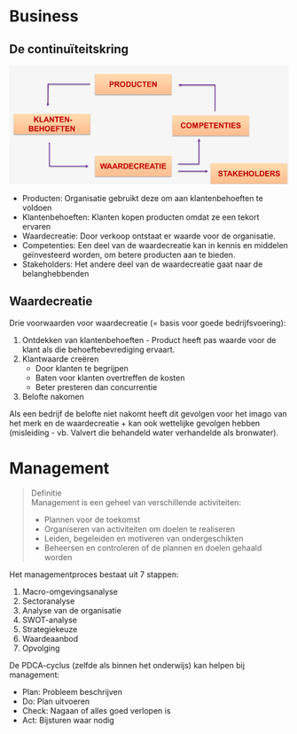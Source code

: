 # Business

## De continuïteitskring

![De continuïteitskring](./img/deel_1/continuiteitskring.png)

- Producten: Organisatie gebruikt deze om aan klantenbehoeften te voldoen
- Klantenbehoeften: Klanten kopen producten omdat ze een tekort ervaren
- Waardecreatie: Door verkoop ontstaat er waarde voor de organisatie.
- Competenties: Een deel van de waardecreatie kan in kennis en middelen geïnvesteerd worden, om betere producten aan te bieden.
- Stakeholders: Het andere deel van de waardecreatie gaat naar de belanghebbenden

## Waardecreatie

Drie voorwaarden voor waardecreatie (= basis voor goede bedrijfsvoering):

1. Ontdekken van klantenbehoeften - Product heeft pas waarde voor de klant als die behoeftebevrediging ervaart.
2. Klantwaarde creëren
   - Door klanten te begrijpen
   - Baten voor klanten overtreffen de kosten
   - Beter presteren dan concurrentie
3. Belofte nakomen

Als een bedrijf de belofte niet nakomt heeft dit gevolgen voor het imago van het merk en de waardecreatie + kan ook wettelijke gevolgen hebben (misleiding - vb. Valvert die behandeld water verhandelde als bronwater).

# Management

> Definitie <br>
> Management is een geheel van verschillende activiteiten:
>
> - Plannen voor de toekomst
> - Organiseren van activiteiten om doelen te realiseren
> - Leiden, begeleiden en motiveren van ondergeschikten
> - Beheersen en controleren of de plannen en doelen gehaald worden

Het managementproces bestaat uit 7 stappen:

1. Macro-omgevingsanalyse
2. Sectoranalyse
3. Analyse van de organisatie
4. SWOT-analyse
5. Strategiekeuze
6. Waardeaanbod
7. Opvolging

De PDCA-cyclus (zelfde als binnen het onderwijs) kan helpen bij management:

- Plan: Probleem beschrijven
- Do: Plan uitvoeren
- Check: Nagaan of alles goed verlopen is
- Act: Bijsturen waar nodig
